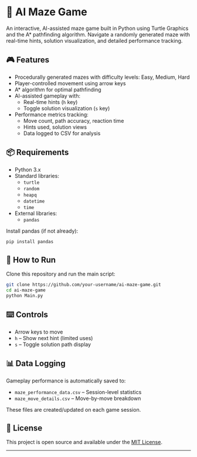 # 🧠 AI Maze Game

An interactive, AI-assisted maze game built in Python using Turtle Graphics and the A* pathfinding algorithm. Navigate a randomly generated maze with real-time hints, solution visualization, and detailed performance tracking.

## 🎮 Features

- Procedurally generated mazes with difficulty levels: Easy, Medium, Hard
- Player-controlled movement using arrow keys
- A* algorithm for optimal pathfinding
- AI-assisted gameplay with:
  - Real-time hints (`h` key)
  - Toggle solution visualization (`s` key)
- Performance metrics tracking:
  - Move count, path accuracy, reaction time
  - Hints used, solution views
  - Data logged to CSV for analysis

## 📦 Requirements

- Python 3.x
- Standard libraries:
  - `turtle`
  - `random`
  - `heapq`
  - `datetime`
  - `time`
- External libraries:
  - `pandas`

Install pandas (if not already):
```bash
pip install pandas
```

## 🚀 How to Run

Clone this repository and run the main script:

```bash
git clone https://github.com/your-username/ai-maze-game.git
cd ai-maze-game
python Main.py
```

## ⌨️ Controls

- Arrow keys to move
- `h` – Show next hint (limited uses)
- `s` – Toggle solution path display

## 📊 Data Logging

Gameplay performance is automatically saved to:
- `maze_performance_data.csv` – Session-level statistics
- `maze_move_details.csv` – Move-by-move breakdown

These files are created/updated on each game session.


## 📄 License

This project is open source and available under the [MIT License](LICENSE).

---
